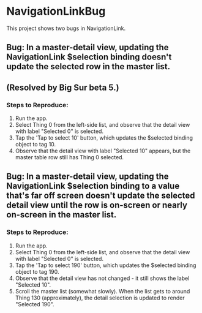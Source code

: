 # NavigationLinkBug

This project shows two bugs in NavigationLink.

## Bug: In a master-detail view, updating the NavigationLink $selection binding doesn't update the selected row in the master list.
## (Resolved by Big Sur beta 5.)
### Steps to Reproduce:
1. Run the app.
2. Select Thing 0 from the left-side list, and observe that the detail view with label "Selected 0" is selected.
3. Tap the 'Tap to select 10' button, which updates the $selected binding object to tag 10.
4. Observe that the detail view with label "Selected 10" appears, but the master table row still has Thing 0 selected.

## Bug: In a master-detail view, updating the NavigationLink $selection binding to a value that's far off screen doesn't update the selected detail view until the row is on-screen or nearly on-screen in the master list.
### Steps to Reproduce:
1. Run the app.
2. Select Thing 0 from the left-side list, and observe that the detail view with label "Selected 0" is selected.
3. Tap the 'Tap to select 190' button, which updates the $selected binding object to tag 190.
4. Observe that the detail view has not changed - it still shows the label "Selected 10".
5. Scroll the master list (somewhat slowly). When the list gets to around Thing 130 (approximately), the detail selection is updated to render "Selected 190".
